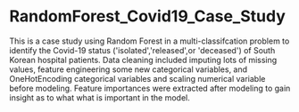 # RandomForest_Covid19_Case_Study
This is a case study using Random Forest in a multi-classifcation problem to identify the Covid-19 status ('isolated','released',or 'deceased') 
of South Korean hospital patients. Data cleaning included imputing lots of missing values, feature engineering some new categorical variables,
and OneHotEncoding categorical variables and scaling numerical variable before modeling. Feature importances were extracted after modeling to gain
insight as to what what is important in the model.
